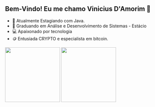 ## Bem-Vindo! Eu me chamo Vinicius D'Amorim 👋
- 🔭 Atualmente Estagiando com Java.
- 🌱 Graduando em Análise e Desenvolvimento de Sistemas - Estácio
- 💻 Apaixonado por tecnologia
- 🪙 Entusiada CRYPTO e especialista em bitcoin.

<div>
<img height = "180em" src ="https://github-readme-stats.vercel.app/api?username=viniciusadamorim&show_icons=true&theme=radical" />
<img height ="180em" src = "https://github-readme-stats.vercel.app/api/top-langs/?username=viniciusadamorim"/>
